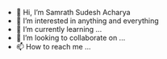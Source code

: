 - 👋 Hi, I’m Samrath Sudesh Acharya
- 👀 I’m interested in anything and everything
- 🌱 I’m currently learning ...
- 💞️ I’m looking to collaborate on ...
- 📫 How to reach me ...

<!---
samrath-sudesh-acharya/samrath-sudesh-acharya is a ✨ special ✨ repository because its `README.md` (this file) appears on your GitHub profile.
You can click the Preview link to take a look at your changes.
--->
